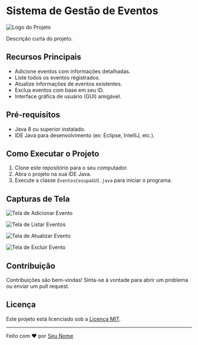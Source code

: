 # Sistema de Gestão de Eventos

![Logo do Projeto](link-para-a-imagem-do-logo.png)

Descrição curta do projeto.

## Recursos Principais

- Adicione eventos com informações detalhadas.
- Liste todos os eventos registrados.
- Atualize informações de eventos existentes.
- Exclua eventos com base em seu ID.
- Interface gráfica de usuário (GUI) amigável.

## Pré-requisitos

- Java 8 ou superior instalado.
- IDE Java para desenvolvimento (ex: Eclipse, IntelliJ, etc.).

## Como Executar o Projeto

1. Clone este repositório para o seu computador.
2. Abra o projeto na sua IDE Java.
3. Execute a classe `EventosCesupaGUI.java` para iniciar o programa.

## Capturas de Tela

![Tela de Adicionar Evento](screenshots/adicionar-evento.png)

![Tela de Listar Eventos](screenshots/listar-eventos.png)

![Tela de Atualizar Evento](screenshots/atualizar-evento.png)

![Tela de Excluir Evento](screenshots/excluir-evento.png)

## Contribuição

Contribuições são bem-vindas! Sinta-se à vontade para abrir um problema ou enviar um pull request.

## Licença

Este projeto está licenciado sob a [Licença MIT](LICENSE).

---

Feito com ❤️ por [Seu Nome](link-para-o-seu-perfil-do-GitHub)
